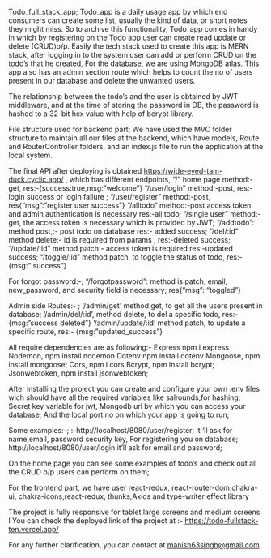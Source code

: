 
Todo_full_stack_app;
Todo_app is a daily usage app by which end consumers can create some list, usually the kind of data, or short notes they might miss. 
So to archive this functionality, Todo_app comes in handy in which by registering on the Todo app user can create read update or delete (CRUD)o/p. Easily the tech stack used to create this app is MERN stack, after logging in to the system user can add or perform CRUD on the todo’s that he created, 
For the database, we are using MongoDB atlas.
This app also has an admin section route which helps to count the no of users present in our database and delete the unwanted users.

The relationship between the todo’s and the user is obtained by JWT middleware, and at the time of storing the password in DB, the password is hashed to a 32-bit hex value with help of bcrypt library.

File structure used for backend part;
We have used the MVC folder structure to maintain all our files at the backend, which have models, Route and RouterController folders, and an index.js file to run the application at the local system.

The final API after deploying is obtained https://wide-eyed-tam-duck.cyclic.app/  , which has different endpoints, 
“/” home page method:-get, res:-{success:true,msg:”welcome”}
“/user/login”  method:-post,  res:- login success or login failure ;
“/user/register” method:-post, res{“msg”:”register user success”}
“/alltodo” method:-post  access token and  admin authentication is necessary res:-all todo;
“/single user”  method:-get, the access token is necessary which is provided by JWT;
“/addtodo”: method post,:- post todo on database res:- added success;
“/del/:id” method delete:- id is required from params , res:-deleted success;
“/update/:id” method patch:- access token is required res:-updated success;
“/toggle/:id” method patch, to toggle the status of todo, res:-{msg:” success”}


For forgot password:-;
“/forgotpassword”: method is patch, email, new_password, and security field is necessary; res{“msg”: “toggled”}

Admin side Routes:- ;
‘/admin/get’ method get, to get all the users present in database;
‘/admin/del/:id’, method delete, to del a specific todo, res:- {msg:”success deleted”}
‘/admin/update/:id’ method patch, to update a specific route, res:- {msg:”updated_success”}

 
All require dependencies are as following:-
Express npm i express
Nodemon, npm install nodemon
Dotenv npm install dotenv
Mongoose, npm install mongoose;
Cors, npm i cors
Bcrypt, npm install bcrypt;
Jsonwebtoken, npm install jsonwebtoken;

After installing the project you can create and configure your own .env files wich should have all the required variables like salrounds,for hashing;
Secret key variable for jwt,
Mongodb url by which you can access your database;
And the local port no on which your app is going to run;


Some examples:-;
:-http://localhost/8080/user/register;
it ‘ll ask for name,email, password security key, 
For registering you on database;
http://localhost/8080/user/login it’ll ask for email and password;

On the home page you can see some examples of todo’s and check out all the CRUD o/p users can perform on them;
 
For the frontend part, we have user react-redux, react-router-dom,chakra-ui, chakra-icons,react-redux, thunks,Axios and type-writer effect library

The project is fully responsive for tablet large screens and medium screens l
You can check the deployed link of the project at :- https://todo-fullstack-ten.vercel.app/

For any further clarification, you can contact at manish63singh@gmail.com 




